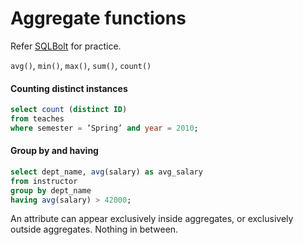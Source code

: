 # Aggregate functions

Refer [SQLBolt](https://sqlbolt.com/) for practice.

`avg()`, `min()`, `max()`, `sum()`, `count()`

#### Counting distinct instances
```sql
select count (distinct ID)
from teaches
where semester = ’Spring’ and year = 2010;
```

#### Group by and having

```sql
select dept_name, avg(salary) as avg_salary
from instructor
group by dept_name
having avg(salary) > 42000;
```

An attribute can appear exclusively inside aggregates, or exclusively outside aggregates. Nothing in between.
